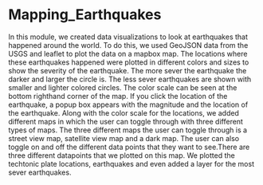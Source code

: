 # Mapping_Earthquakes

In this module, we created data visualizations to look at earthquakes that happened around the world. To do this, we used GeoJSON data from the USGS and leaflet to plot the data on a mapbox map. The locations where these earthquakes happened were plotted in different colors and sizes to show the severity of the earthquake. The more sever the earthquake the darker and larger the circle is. The less sever earthquakes are shown with smaller and lighter colored circles. The color scale can be seen at the bottom righthand corner of the map. If you click the location of the earthquake, a popup box appears with the magnitude and the location of the earthquake. Along with the color scale for the locations, we added different maps in which the user can toggle through with three different types of maps. The three different maps the user can toggle through is a street view map, satellite view map and a dark map. The user can also toggle on and off the different data points that they want to see.There are three different datapoints that we plotted on this map. We plotted the techtonic plate locations, earthquakes and even added a layer for the most sever earthquakes.     


 
